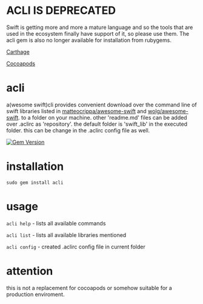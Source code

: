 ACLI IS DEPRECATED
=====
Swift is getting more and more a mature language and so the tools that are used in the ecosystem finally have support of it, so please use them. The acli gem is also no longer available for installation from rubygems.  

[Carthage](https://github.com/Carthage/Carthage)

[Cocoapods](http://cocoapods.org)





acli
====

a(wesome swift)cli provides convenient download over the command line of swift libraries listed in [matteocrippa/awesome-swift](https://github.com/matteocrippa/awesome-swift) and [wolg/awesome-swift](https://github.com/Wolg/awesome-swift). to a folder on your machine. other 'readme.md' files can be added over .aclirc as 'repository'. the default folder is 'swift_lib' in the executed folder. this can be change in the .aclirc config file as well.

[![Gem Version](https://badge.fury.io/rb/acli.svg)](http://badge.fury.io/rb/acli)

installation
===
```sudo gem install acli```


usage
===

```acli help``` - lists all available commands

```acli list``` - lists all available libraries mentioned

```acli config``` - created .aclirc config file in current folder


attention
===
this is not a replacement for cocoapods or somehow suitable for a production enviroment.
